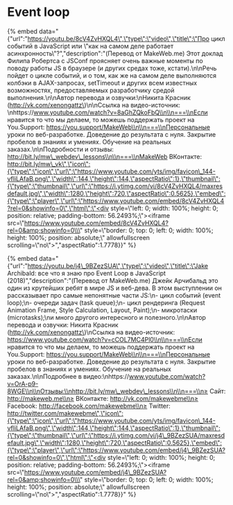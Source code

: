 # Event loop

{% embed data="{\"url\":\"https://youtu.be/8cV4ZvHXQL4\",\"type\":\"video\",\"title\":\"Про цикл событий в JavaScript или \\\"как на самом деле работает асинхронность\\\"?\",\"description\":\"\(Перевод от MakeWeb.me\) Этот доклад Филипа Робертса с JSConf проясняет очень важные моменты по поводу работы JS в браузере \(и других средах тоже, кстати\).\\n\\nРечь пойдет о цикле событий, и о том, как же на самом деле выполняются колбэки в AJAX-запросах, setTimeout и других всем известных возможностях, предоставляемых разработчику средой выполнения.\\n\\nАвтор перевода и озвучки:\\nНикита Красник \(http://vk.com/xenongattz\)\\n\\nСсылка на видео-источник: \\nhttps://www.youtube.com/watch?v=8aGhZQkoFbQ\\n\\n===\\nЕсли нравится то что мы делаем, то можешь поддержать проект на You.Support: https://you.support/MakeWeb\\n\\n===\\nПерсональные уроки по веб-разработке. Доведение до результата с нуля. Закрытие пробелов в знаниях и умениях. Обучение на реальных заказах.\\n\\nПодробности и отзывы: http://bit.ly/mw\_webdev\_lessons\\n\\n===\\nMakeWeb ВКонтакте: http://bit.ly/mw\_vk\",\"icon\":{\"type\":\"icon\",\"url\":\"https://www.youtube.com/yts/img/favicon\_144-vfliLAfaB.png\",\"width\":144,\"height\":144,\"aspectRatio\":1},\"thumbnail\":{\"type\":\"thumbnail\",\"url\":\"https://i.ytimg.com/vi/8cV4ZvHXQL4/maxresdefault.jpg\",\"width\":1280,\"height\":720,\"aspectRatio\":0.5625},\"embed\":{\"type\":\"player\",\"url\":\"https://www.youtube.com/embed/8cV4ZvHXQL4?rel=0&showinfo=0\",\"html\":\"<div style=\\\"left: 0; width: 100%; height: 0; position: relative; padding-bottom: 56.2493%;\\\"><iframe src=\\\"https://www.youtube.com/embed/8cV4ZvHXQL4?rel=0&amp;showinfo=0\\\" style=\\\"border: 0; top: 0; left: 0; width: 100%; height: 100%; position: absolute;\\\" allowfullscreen scrolling=\\\"no\\\"></iframe></div>\",\"aspectRatio\":1.7778}}" %}

{% embed data="{\"url\":\"https://youtu.be/j4\_9BZezSUA\",\"type\":\"video\",\"title\":\"Jake Archibald: все что я знаю про Event Loop в JavaScript \(2018\)\",\"description\":\"\(Перевод от MakeWeb.me\) Джейк Арчибальд это один из крутейших ребят в мире JS и веб-дева. В этом выступлении он рассказывает про самые непонятные части JS:\\n- цикл событий \(event loop\);\\n- очереди задач \(task queue\);\\n- цикл рендеринга \(Request Animation Frame, Style Calculation, Layout, Paint\);\\n- микротаски \(microtasks\);\\nи много другого интересного и полезного.\\n\\nАвтор перевода и озвучки: Никита Красник \(http://vk.com/xenongattz\)\\nСсылка на видео-источник: https://www.youtube.com/watch?v=cCOL7MC4Pl0\\n\\n===\\nЕсли нравится то что мы делаем, то можешь поддержать проект на You.Support: https://you.support/MakeWeb\\n\\n===\\nПерсональные уроки по веб-разработке. Доведение до результата с нуля. Закрытие пробелов в знаниях и умениях. Обучение на реальных заказах.\\n\\nПодробнее в видео:\\nhttps://www.youtube.com/watch?v=OrA-p9-8WGE\\n\\nОтзывы:\\nhttp://bit.ly/mw\_webdev\_lessons\\n\\n===\\n≥ Сайт: http://makeweb.me\\n≥ ВКонтакте: http://vk.com/makewebme\\n≥ Facebook: http://facebook.com/makewebme\\n≥ Twitter: http://twitter.com/makewebme\",\"icon\":{\"type\":\"icon\",\"url\":\"https://www.youtube.com/yts/img/favicon\_144-vfliLAfaB.png\",\"width\":144,\"height\":144,\"aspectRatio\":1},\"thumbnail\":{\"type\":\"thumbnail\",\"url\":\"https://i.ytimg.com/vi/j4\_9BZezSUA/maxresdefault.jpg\",\"width\":1280,\"height\":720,\"aspectRatio\":0.5625},\"embed\":{\"type\":\"player\",\"url\":\"https://www.youtube.com/embed/j4\_9BZezSUA?rel=0&showinfo=0\",\"html\":\"<div style=\\\"left: 0; width: 100%; height: 0; position: relative; padding-bottom: 56.2493%;\\\"><iframe src=\\\"https://www.youtube.com/embed/j4\_9BZezSUA?rel=0&amp;showinfo=0\\\" style=\\\"border: 0; top: 0; left: 0; width: 100%; height: 100%; position: absolute;\\\" allowfullscreen scrolling=\\\"no\\\"></iframe></div>\",\"aspectRatio\":1.7778}}" %}



